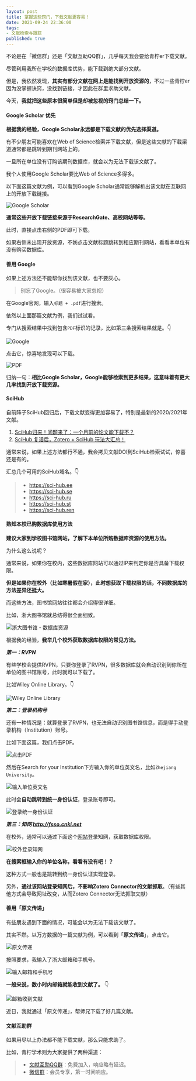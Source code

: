 ```yaml
---
layout: post
title: 掌握这些窍门，下载文献更容易！
date: 2021-09-24 22:36:00
tags: 
- 文献检索与跟踪
published: true
---
```




不论是在「微信群」还是「文献互助QQ群」，几乎每天我会要给青柠er下载文献。

尽管利用我所在学校的数据库优势，能下载到绝大部分文献。

但是，我依然发现，**其实有部分文献在网上是能找到开放资源的**，不过一些青柠er因为没掌握诀窍，没找到链接，才因此在群里求助文献。

今天，**我就把这些原本很简单但是却被忽视的窍门总结一下。**

#### Google Scholar 优先

**根据我的经验，Google Scholar永远都是下载文献的优先选择渠道。**

有不少朋友可能喜欢在Web of Science检索并下载文献，但是这些文献的下载渠道通常都是跳转到期刊网站上的。

一旦所在单位没有订购该期刊数据库，就会以为无法下载该文献了。

我个人使用Google Scholar要比Web of Science多得多。

以下面这篇文献为例，可以看到Google Scholar通常能够解析出该文献在互联网上的开放下载链接。

![Google Scholar](https://gitee.com/qnscholar/figurebed/raw/master/img/20210924201104.png)

**通常这些开放下载链接来源于ResearchGate、高校网站等等。**

此时，直接点击右侧的PDF即可下载。

如果右侧未出现开放资源，不妨点击文献标题跳转到相应期刊网站，看看本单位有没有购买数据库。

#### 善用 Google

如果上述方法还不能帮你找到该文献，也不要灰心。

> 别忘了Google。（很容易被大家忽视）

在Google官网，输入`标题 + .pdf`进行搜索。

依然以上面那篇文献为例，我们试试看。

专门从搜索结果中找到包含`PDF`标识的记录，比如第三条搜索结果就是。👇



![Google](https://gitee.com/qnscholar/figurebed/raw/master/img/20210924202632.png)

点击它，惊喜地发现可以下载。

![PDF](https://gitee.com/qnscholar/figurebed/raw/master/img/20210924203051.png)

归纳一句：**相比Google Scholar，Google能够检索到更多结果，这意味着有更大几率找到开放下载资源。**

#### SciHub

自前阵子SciHub回归后，下载文献变得更加容易了，特别是最新的2020/2021年文献。

1. [SciHub归来！问题来了：一个月前的论文能下载不？](https://mp.weixin.qq.com/s/bywFy1xCso7bFexoe6Dmmw)
2. [SciHub 复活后，Zotero + SciHub 玩法大汇总！](https://mp.weixin.qq.com/s/wjUnIRbcodh3Q6wfobHC-A)

通常来说，如果上述方法都行不通，我会拷贝文献DOI到SciHub检索试试，惊喜还是有的。

汇总几个可用的SciHub域名。👇

> - https://sci-hub.ee
> - https://sci-hub.se
> - https://sci-hub.ru
> - https://sci-hub.st
> - https://sci-hub.ren


#### 熟知本校已购数据库使用方法

**建议大家到学校图书馆网站，了解下本单位所购数据库资源的使用方法。**

为什么这么说呢？

通常来说，如果你在校内，这些数据库网站可以通过IP来判定你是否具备下载权限。

**但是如果你在校外（比如寒暑假在家），此时想获取下载权限的话，不同数据库的方法差异还挺大。**

而这些方法，图书馆网站往往都会介绍得很详细。

比如，浙大图书馆就总结得很全面细致。

![浙大图书馆 - 数据库资源](https://gitee.com/qnscholar/figurebed/raw/master/img/20210924204724.png)

根据我的经验，**我举几个校外获取数据库权限的常见方法。**

***第一：RVPN***

有些学校会提供RVPN，只要你登录了RVPN，很多数据库就会自动识别到你所在单位的图书馆账号，此时就可以下载了。

比如Wiley Online Library。👇

![Wiley Online Library](https://gitee.com/qnscholar/figurebed/raw/master/img/20210924205355.png)




***第二：登录机构号***


还有一种情况是：就算登录了RVPN，也无法自动识别图书馆信息，而是得手动登录机构（Institution）账号。

比如下面这篇，我们点击PDF。

![点击PDF](https://gitee.com/qnscholar/figurebed/raw/master/img/20210924205857.png)

然后在Search for your Institution下方输入你的单位英文名，比如`Zhejiang University`。



![输入单位英文名](https://gitee.com/qnscholar/figurebed/raw/master/img/20210924205652.png)

此时会**自动跳转到统一身份认证**，登录账号即可。


![登录统一身份认证](https://raw.githubusercontent.com/iseex/iseex.github.io/master/images/id.png)


***第三：知网 http://fsso.cnki.net***

在校外，通常可以通过下面这个[网站](http://fsso.cnki.net)登录知网，获取数据库权限。

![校外登录知网](https://gitee.com/qnscholar/figurebed/raw/master/img/20210924210507.png)

**在搜索框输入你的单位名称，看看有没有吧！？**

这种方式一般也是跳转到统一身份认证实现登录。

另外，**通过该网站登录知网后，不影响Zotero Connector的文献抓取**。（有些其他方式会导致网址改变，从而Zotero Connector无法抓取文献）

#### 善用「原文传递」

有些朋友遇到下面的情况，可能会以为无法下载该文献了。

其实不然。以万方数据的一篇文献为例，可以看到「**原文传递**」，点击它。

![原文传递](https://gitee.com/qnscholar/figurebed/raw/master/img/20210924211132.png)

按照要求，我输入了浙大邮箱和手机号。

![输入邮箱和手机号](https://gitee.com/qnscholar/figurebed/raw/master/img/20210924211144.png)

**一般来说，数小时内邮箱就能收到文献了。** 👇

![邮箱收到文献](https://gitee.com/qnscholar/figurebed/raw/master/img/20210924211548.png)

近日，我就通过「原文传递」，帮师兄下载了好几篇文献。

#### 文献互助群

如果用尽以上办法都不能下载文献，那么只能求助了。

比如，青柠学术则为大家提供了两种渠道：

> -  [文献互助QQ群](https://mp.weixin.qq.com/s/eTXY1BuHNVRO-W3khcZT-A)：免费加入，响应略有延迟。
> -  [微信群](https://mp.weixin.qq.com/s/cxjGBasxldUKGcJR3vzUFA)：会员专享，第一时间响应。